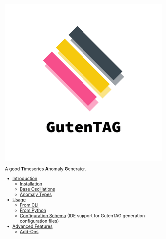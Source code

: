 ![GutenTAG](../logo_transparent.png)

A good **T**imeseries **A**nomaly **G**enerator.

- [Introduction](introduction/index.md)
  - [Installation](introduction/index.md#installation)
  - [Base Oscillations](introduction/base-oscillations.md)
  - [Anomaly Types](introduction/anomaly-types.md)
- [Usage](usage.md)
  - [From CLI](usage.md#from-cli)
  - [From Python](usage.md#from-python)
  - [Configuration Schema](config-schema.md) (IDE support for GutenTAG generation configuration files)
- [Advanced Features](advanced-features.md)
  - [Add-Ons](advanced-features.md#add-ons)
